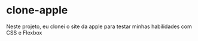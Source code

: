# clone-apple
 Neste projeto, eu clonei o site da apple para testar minhas habilidades com CSS e Flexbox
